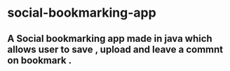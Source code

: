 # social-bookmarking-app

## A Social bookmarking app made in java which allows user to save , upload and leave a commnt on bookmark .

### 
